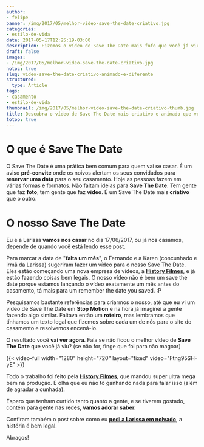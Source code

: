 ```yaml
---
author:
- felipe
banner: /img/2017/05/melhor-video-save-the-date-criativo.jpg
categories:
- estilo-de-vida
date: 2017-05-17T12:25:19-03:00
description: Fizemos o vídeo de Save The Date mais fofo que você já viu. Assita e entenda como foi a produção desse vídeo tão criativo, diferente e animado.
draft: false
images:
- /img/2017/05/melhor-video-save-the-date-criativo.jpg
notoc: true
slug: video-save-the-date-criativo-animado-e-diferente
structured:
  type: Article
tags:
- casamento
- estilo-de-vida
thumbnail: /img/2017/05/melhor-video-save-the-date-criativo-thumb.jpg
title: Descubra o vídeo de Save The Date mais criativo e animado que você já viu
totop: true
---
```


# O que é Save The Date
O Save The Date é uma prática bem comum para quem vai se casar. É um aviso **pré-convite** onde os noivos alertam os seus convidados para **reservar uma data** para o seu casamento. Hoje as pessoas fazem em várias formas e formatos.
Não faltam ideias para **Save The Date**. Tem gente que faz **foto**, tem gente que faz **vídeo**. É um Save The Date mais **criativo** que o outro.

# O nosso Save The Date
Eu e a Larissa **vamos nos casar** no dia 17/06/2017, ou já nos casamos, depende de quando você está lendo esse post.

Para marcar a data de "**falta um mês**", o Fernando e a Karen (concunhado e irmã da Larissa) sugeriram fazer um vídeo para o nosso Save The Date. Eles estão começando uma nova empresa de vídeos, a **[History Filmes](http://historyfilmes.com.br/)**, e já estão fazendo coisas bem legais. O nosso vídeo não é bem um save the date porque estamos lançando o vídeo exatamente um mês antes do casamento, tá mais para um remember the date you saved. :P

Pesquisamos bastante referências para criarmos o nosso, até que eu vi um vídeo de Save The Date em **Stop Motion** e na hora já imaginei a gente fazendo algo similar. Faltava então um **roteiro**, mas lembramos que tínhamos um texto legal que fizemos sobre cada um de nós para o site do casamento e resolvemos encená-lo.

O resultado você **vai ver agora**. Fala se não ficou o melhor vídeo de **Save The Date** que você já viu? (se não for, finge que foi para não magoar)

{{< video-full width="1280" height="720" layout="fixed" video="Ftng95SH-yE" >}}

Todo o trabalho foi feito pela **[History Filmes](http://historyfilmes.com.br/)**, que mandou super ultra mega bem na produção. E olha que eu não tô ganhando nada para falar isso (além de agradar a cunhada).

Espero que tenham curtido tanto quanto a gente, e se tiverem gostado, contém para gente nas redes, **vamos adorar saber.**

Confiram também o post sobre como eu **[pedi a Larissa em noivado](http://debacontudo.com.br/estilo-de-vida/pedido-de-noivado-montanha-russa/)**, a história é bem legal.

Abraços!
